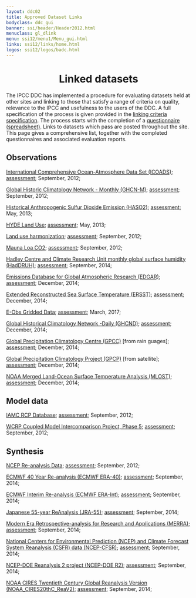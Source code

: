 ```yaml
---
layout: ddc02
title: Approved Dataset Links
bodyclass: ddc_gui
banner: ssi/header/Header2012.html
menuclass: gl_dlink
menu: ssi12/menu1/Menu_gui.html
links: ssi12/links/home.html
logos: ssi12/logos/badc.html
---
```

<div id="pagetitle">
  <h1 align="center">Linked datasets</h1>
</div>

<p>
The IPCC DDC has implemented a procedure for evaluating datasets held at other sites and linking to those that satisfy a range of criteria on quality, relevance to the IPCC and usefulness to the users of the DDC. A full specification of the process is given provided in
the <a href="/documents/ddcLinkingCriteria.pdf">linking criteria specification</a>. The process starts with the completion of a 
<a href="/documents/ddcDatasetLinkingQuestionnaire.xls">questionnaire (spreadsheet)</a>. Links to datasets which pass are posted throughout the site. This page gives a comprehensive list, together with the completed questionnaires and associated evaluation reports.
</p>
<h2>Observations</h2>
<p><a href="http://icoads.noaa.gov/">International Comprehensive Ocean-Atmosphere Data Set (ICOADS)</a>; <a href="/documents/approvedDatasetLinks/TGICA18-4-10_2-3_COADS.pdf">assessment</a>; September, 2012;</p>
<p><a href="http://www.ncdc.noaa.gov/ghcnm/">Global Historic Climatology Network - Monthly (GHCN-M)</a>; <a href="/documents/approvedDatasetLinks/TGICA18-4-10_2-1_GHCN.pdf">assessment</a>; September, 2012;</p>
<p><a href="http://sedac.ciesin.columbia.edu/data/set/haso2-anthro-sulfur-dioxide-emissions-1850-2005-v2-86">Historical Anthropogenic Sulfur Dioxide Emission (HASO2)</a>; <a href="/documents/approvedDatasetLinks/TGICA19_4-5-links_HASO2_emissions.pdf">assessment</a>; May, 2013;</p>
<p><a href="http://themasites.pbl.nl/tridion/en/themasites/hyde/landusedata/index-2.html">HYDE Land Use</a>; <a href="/documents/approvedDatasetLinks/TGICA19_4-5-links_HYDE_land_use.pdf">assessment</a>; May, 2013;</p>
<p><a href="http://luh.umd.edu/data.shtml#LUH1_Data">Land use harmonization</a>; <a href="/documents/approvedDatasetLinks/TGICA18-4-10_4-3_LandUse.pdf">assessment</a>; September, 2012;</p>
<p><a href="http://gml.noaa.gov/ccgg/trends/data.html">Mauna Loa CO2</a>; <a href="/documents/approvedDatasetLinks/TGICA18-4-10_3-1_MaunaLoa.pdf">assessment</a>; September, 2012;</p>
<p><a href="http://www.metoffice.gov.uk/hadobs/hadcruh/">Hadley Centre and Climate Research Unit monthly global surface humidity (HadDRUH)</a>; <a href="/documents/approvedDatasetLinks/TGICA20b_HadCRUH_approved.pdf">assessment</a>; September, 2014;</p>
<p><a href="http://edgar.jrc.ec.europa.eu">Emissions Database for Global Atmospheric Research (EDGAR)</a>; <a href="/documents/approvedDatasetLinks/TGICA21_EDGAR_approved.pdf">assessment</a>; December, 2014;</p>
<p><a href="http://www.ncdc.noaa.gov/data-access/marineocean-data/extended-reconstructed-sea-surface-temperature-ersst-v3b">Extended Reconstructed Sea Surface Temperature (ERSST)</a>; <a href="/documents/approvedDatasetLinks/TGICA21_ERSST_approved.pdf">assessment</a>; December, 2014;</p>
<p><a href="http://www.ecad.eu/download/ensembles/ensembles.php">E-Obs Gridded Data</a>; <a href="/documents/approvedDatasetLinks/TGICA24w1_EOBS.xls">assessment</a>; March, 2017;</p>
<p><a href="http://www.ncdc.noaa.gov/oa/climate/ghcn-daily/">Global Historical Climatology Network -Daily (GHCND)</a>; <a href="/documents/approvedDatasetLinks/TGICA21_GHCND_approved.pdf">assessment</a>; December, 2014;</p>
<p><a href="ftp://ftp.dwd.de/pub/data/gpcc/html/fulldata_v6_doi_download.html">Global Precipitation Climatology Centre (GPCC)</a> [from rain guages]; <a href="/documents/approvedDatasetLinks/TGICA21_GPCC_approved.pdf">assessment</a>; December, 2014;</p>
<p><a href="http://www.gewex.org/gpcp.html">Global Precipitation Climatology Project (GPCP)</a> [from satellite]; <a href="/documents/approvedDatasetLinks/TGICA21_GPCP_approved.pdf">assessment</a>; December, 2014;</p>
<p><a href="http://www.esrl.noaa.gov/psd/data/gridded/data.mlost.html">NOAA Merged Land-Ocean Surface Temperature Analysis (MLOST)</a>; <a href="/documents/approvedDatasetLinks/TGICA21_MLOST_approved.pdf">assessment</a>; December, 2014;</p>
<h2>Model data</h2>
<p><a href="https://tntcat.iiasa.ac.at/RcpDb/">IAMC RCP Database</a>; <a href="/documents/approvedDatasetLinks/TGICA18-4-10_4-4_IAMC-RCP.pdf">assessment</a>; September, 2012;</p>
<p><a href="https://pcmdi.llnl.gov/mips/cmip5/">WCRP Coupled Model Intercomparison Project, Phase 5</a>; <a href="/documents/approvedDatasetLinks/TGICA18-4-10_4-1_PMCDI-CMIP5.pdf">assessment</a>; September, 2012;</p>
<h2>Synthesis</h2>
<p><a href="http://www.esrl.noaa.gov/psd/data/gridded/data.ncep.reanalysis.html">NCEP Re-analysis Data</a>; <a href="/documents/approvedDatasetLinks/TGICA18-4-10_2-2_NCEP.pdf">assessment</a>; September, 2012;</p>
<p><a href="http://apps.ecmwf.int/datasets/data/era40_daily/">ECMWF 40 Year Re-analysis (ECMWF ERA-40)</a>; <a href="/documents/approvedDatasetLinks/TGICA20b_ECMWF-ERA40_approved.pdf">assessment</a>; September, 2014;</p>
<p><a href="http://apps.ecmwf.int/datasets/data/interim_full_daily/">ECMWF Interim Re-analysis (ECMWF ERA-Int)</a>; <a href="/documents/approvedDatasetLinks/TGICA20b_ECMWF-ERA-interim_approved.pdf">assessment</a>; September, 2014;</p>
<p><a href="http://jra.kishou.go.jp/JRA-55/index_en.html">Japanese 55-year ReAnalysis (JRA-55)</a>; <a href="/documents/approvedDatasetLinks/TGICA20b_JRA55_approved.pdf">assessment</a>; September, 2014;</p>
<p><a href="http://disc.sci.gsfc.nasa.gov/daac-bin/DataHoldings.pl">Modern Era Retrospective-analysis for Research and Applications (MERRA)</a>; <a href="/documents/approvedDatasetLinks/TGICA20b_MERRA_approved.pdf">assessment</a>; September, 2014;</p>
<p><a href="https://rda.ucar.edu/datasets/ds093.1/">National Centers for Environmental Prediction (NCEP) and Climate Forecast System Reanalysis (CSFR) data (NCEP-CFSR)</a>; <a href="/documents/approvedDatasetLinks/TGICA20b_NCEP-CFSR_approved.pdf">assessment</a>; September, 2014;</p>
<p><a href="http://www.esrl.noaa.gov/psd/data/gridded/data.ncep.reanalysis2.html">NCEP-DOE Reanalysis 2 project (NCEP-DOE R2)</a>; <a href="/documents/approvedDatasetLinks/TGICA20b_NCEP-DOE-R2_approved.pdf">assessment</a>; September, 2014;</p>
<p><a href="http://rda.ucar.edu/datasets/ds131.1/#!access">NOAA CIRES Twentieth Century Global Reanalysis Version (NOAA_CIRES20thC_ReaV2)</a>; <a href="/documents/approvedDatasetLinks/TGICA20b_NOAA-CIRES20thC-ReaV2_approved.pdf">assessment</a>; September, 2014;</p>
